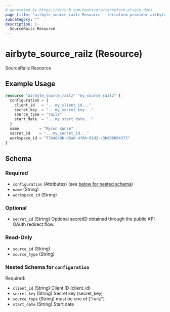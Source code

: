 ```yaml
---
# generated by https://github.com/hashicorp/terraform-plugin-docs
page_title: "airbyte_source_railz Resource - terraform-provider-airbyte"
subcategory: ""
description: |-
  SourceRailz Resource
---
```


# airbyte_source_railz (Resource)

SourceRailz Resource

## Example Usage

```terraform
resource "airbyte_source_railz" "my_source_railz" {
  configuration = {
    client_id   = "...my_client_id..."
    secret_key  = "...my_secret_key..."
    source_type = "railz"
    start_date  = "...my_start_date..."
  }
  name         = "Myron Kunze"
  secret_id    = "...my_secret_id..."
  workspace_id = "77b4848b-d6a6-4f04-81d2-c3b808094373"
}
```

<!-- schema generated by tfplugindocs -->
## Schema

### Required

- `configuration` (Attributes) (see [below for nested schema](#nestedatt--configuration))
- `name` (String)
- `workspace_id` (String)

### Optional

- `secret_id` (String) Optional secretID obtained through the public API OAuth redirect flow.

### Read-Only

- `source_id` (String)
- `source_type` (String)

<a id="nestedatt--configuration"></a>
### Nested Schema for `configuration`

Required:

- `client_id` (String) Client ID (client_id)
- `secret_key` (String) Secret key (secret_key)
- `source_type` (String) must be one of ["railz"]
- `start_date` (String) Start date



